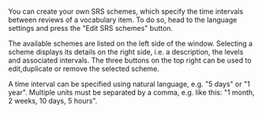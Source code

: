 You can create your own SRS schemes, which specify the time intervals between reviews of a vocabulary item. To do so, head to the language settings and press the "Edit SRS schemes" button.

The available schemes are listed on the left side of the window. Selecting a scheme displays its details on the right side, i.e. a description, the levels and associated intervals. The three buttons on the top right can be used to edit,duplicate or remove the selected scheme.

A time interval can be specified using natural language, e.g. "5 days" or "1 year". Multiple units must be separated by a comma, e.g. like this: "1 month, 2 weeks, 10 days, 5 hours".
